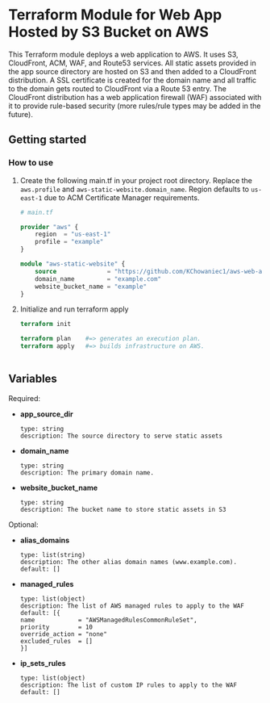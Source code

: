 # Terraform Module for Web App Hosted by S3 Bucket on AWS

This Terraform module deploys a web application to AWS.
It uses S3, CloudFront, ACM, WAF, and Route53 services. 
All static assets provided in the app source directory are hosted on S3 and then added to a CloudFront distribution.
A SSL certificate is created for the domain name and all traffic to the domain gets routed to CloudFront via a Route 53 entry.
The CloudFront distribution has a web application firewall (WAF) associated with it to provide rule-based security (more rules/rule types may be added in the future).

## Getting started

### How to use

1.  Create the following main.tf in your project root directory. Replace the `aws.profile` and `aws-static-website.domain_name`. Region defaults to `us-east-1` due to ACM Certificate Manager requirements.

    ```terraform
    # main.tf

    provider "aws" {
        region  = "us-east-1"
        profile = "example"
    }

    module "aws-static-website" {
        source        		= "https://github.com/KChowaniec1/aws-web-app-s3-module"
        domain_name   		= "example.com"
		website_bucket_name = "example"
    }
    ```

1.  Initialize and run terraform apply

	```terraform 
	terraform init

    terraform plan    #=> generates an execution plan.
    terraform apply   #=> builds infrastructure on AWS.
   
    ```

## Variables

Required:

- **app_source_dir**

      type: string
      description: The source directory to serve static assets

- **domain_name**

      type: string
      description: The primary domain name.
	  
- **website_bucket_name**

      type: string
      description: The bucket name to store static assets in S3

Optional:

- **alias_domains**

      type: list(string)
      description: The other alias domain names (www.example.com).
      default: []

- **managed_rules**

      type: list(object)
      description: The list of AWS managed rules to apply to the WAF
      default: [{
      name            = "AWSManagedRulesCommonRuleSet",
      priority        = 10
      override_action = "none"
      excluded_rules  = []
	  }]

- **ip_sets_rules**

      type: list(object)
      description: The list of custom IP rules to apply to the WAF
      default: []


